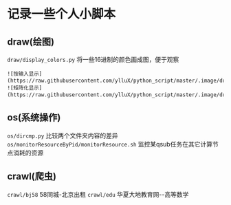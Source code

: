 # 记录一些个人小脚本

## draw(绘图)

`draw/display_colors.py` 将一些16进制的颜色画成图，便于观察

    ![按输入显示](https://raw.githubusercontent.com/ylluX/python_script/master/.image/draw/display_colors.1.png)
    ![矩阵化显示](https://raw.githubusercontent.com/ylluX/python_script/master/.image/draw/display_colors.2.png)

## os(系统操作)

`os/dircmp.py` 比较两个文件夹内容的差异
`os/monitorResourceByPid/monitorResource.sh` 监控某qsub任务在其它计算节点消耗的资源

## crawl(爬虫)

`crawl/bj58` 58同城-北京出租
`crawl/edu` 华夏大地教育网--高等数学
